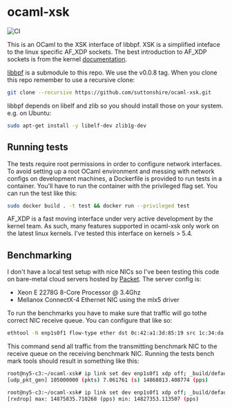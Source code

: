# ocaml-xsk

![CI](https://github.com/suttonshire/ocaml-xsk/workflows/CI/badge.svg?branch=master)

This is an OCaml to the XSK interface of libbpf. XSK is a simplified inteface to the linux specific AF_XDP sockets. The best introduction to AF_XDP sockets is from the kernel [documentation](https://github.com/torvalds/linux/blob/master/Documentation/networking/af_xdp.rst).

[libbpf](https://github.com/libbpf/libbpf) is a submodule to this repo. We use the v0.0.8 tag. When you clone this repo remember to use a recursive clone:

```bash
git clone --recursive https://github.com/suttonshire/ocaml-xsk.git
```

libbpf depends on libelf and  zlib so you should install those on your system. e.g. on Ubuntu:

```bash
sudo apt-get install -y libelf-dev zlib1g-dev
```

## Running tests

The tests require root permissions in order to configure network interfaces. To avoid setting up a root OCaml environment and messing with network configs on development machines, a Dockerfile is provided to run tests in a container. You'll have to run the container with the privileged flag set. You can run the test like this:

```bash
sudo docker build . -t test && docker run --privileged test
```

AF_XDP is a fast moving interface under very active development by the kernel team. As such, many features supported in ocaml-xsk only work on the latest linux kernels. I've tested this interface on kernels > 5.4.

## Benchmarking

I don't have a local test setup with nice NICs so I've been testing this code on bare-metal cloud servers hosted by [Packet](https://www.packet.com/). The server config is:

- Xeon E 2278G 8-Core Processor @ 3.4Ghz
- Mellanox ConnectX-4 Ethernet NIC using the mlx5 driver

To run the benchmarks you have to make sure that traffic will go tothe correct NIC receive queue. You can configure that like so:

```bash
ethtool -N enp1s0f1 flow-type ether dst 0c:42:a1:3d:85:19 src 1c:34:da:5c:3d:15 action 16
```

This command send all traffic from the transmitting benchmark NIC to the receive queue on the receiving benchmark NIC. Running the tests bench mark tools should result in something like this:

```bash
root@ny5-c3:~/ocaml-xsk# ip link set dev enp1s0f1 xdp off; _build/default/bench/udp_pkt_gen.exe -d enp1s0f1 -dip 192.168.1.2:9999 -dmac 0c:42:a1:3d:85:19 -sip 192.168.1.1:9999 -smac 1c:34:da:5c:3d:15 -q 16 -c 105000000 -w -z
[udp_pkt_gen] 105000000 (pkts) 7.061761 (s) 14868813.408774 (pps)
```

```bash
root@ny5-c3:~/ocaml-xsk# ip link set dev enp1s0f1 xdp off; _build/default/bench/rxdrop.exe -d enp1s0f1 -q 16 -w -z -c 100000000
[rxdrop] max: 14875835.710268 (pps) min: 14827353.113507 (pps)
```
